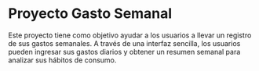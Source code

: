 # Proyecto Gasto Semanal

Este proyecto tiene como objetivo ayudar a los usuarios a llevar un registro de sus gastos semanales. A través de una interfaz sencilla, los usuarios pueden ingresar sus gastos diarios y obtener un resumen semanal para analizar sus hábitos de consumo.